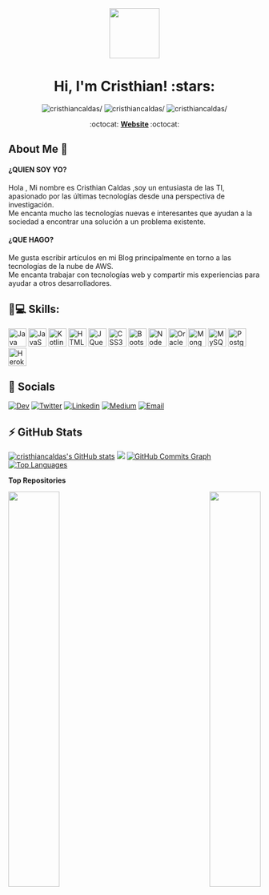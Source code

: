 <div id="header" align="center">
  <img src="https://media.giphy.com/media/M9gbBd9nbDrOTu1Mqx/giphy.gif" width="100"/>
</div>
<h1 align="center">Hi, I'm Cristhian! :stars:</h1>
<p align="center"> 
<img src=https://komarev.com/ghpvc/?username=cristhiancaldas alt=cristhiancaldas/>
<img src=https://img.shields.io/github/stars/cristhiancaldas?label=stars&style=social alt=cristhiancaldas/>
<img src=https://img.shields.io/github/followers/cristhiancaldas?label=follow&style=social  alt=cristhiancaldas/>
</p>
<p align="center"> :octocat: <b><a href="https://www.kristhiandev.com">Website</a> </b> :octocat: </p>

## About Me :wave:
#### ¿QUIEN SOY YO?<br>
Hola , Mi nombre es Cristhian Caldas ,soy un entusiasta de las TI, apasionado por las últimas tecnologías desde una perspectiva de investigación.<br>
Me encanta mucho las tecnologías nuevas e interesantes que ayudan a la sociedad a encontrar una solución a un problema existente.

#### ¿QUE HAGO?<br>
Me gusta escribir artículos en mi Blog principalmente en torno a las tecnologías de la nube de AWS.<br>
Me encanta trabajar con tecnologías web y compartir mis experiencias para ayudar a otros desarrolladores.

<!-- More info on badges below: https://github.com/badges/shields/blob/master/doc/logos.md -->


## 🚀💻 Skills:  

<p align="left"> <a href="https://www.oracle.com/java/" target="_blank" rel="noreferrer"><img src="https://raw.githubusercontent.com/danielcranney/readme-generator/main/public/icons/skills/java-colored.svg" width="36" height="36" alt="Java" /></a> <a href="https://developer.mozilla.org/en-US/docs/Web/JavaScript" target="_blank" rel="noreferrer"><img src="https://raw.githubusercontent.com/danielcranney/readme-generator/main/public/icons/skills/javascript-colored.svg" width="36" height="36" alt="JavaScript" /></a> <a href="https://kotlinlang.org/" target="_blank" rel="noreferrer"><img src="https://raw.githubusercontent.com/danielcranney/readme-generator/main/public/icons/skills/kotlin-colored.svg" width="36" height="36" alt="Kotlin" /></a> <a href="https://developer.mozilla.org/en-US/docs/Glossary/HTML5" target="_blank" rel="noreferrer"><img src="https://raw.githubusercontent.com/danielcranney/readme-generator/main/public/icons/skills/html5-colored.svg" width="36" height="36" alt="HTML5" /></a> <a href="https://jquery.com/" target="_blank" rel="noreferrer"><img src="https://raw.githubusercontent.com/danielcranney/readme-generator/main/public/icons/skills/jquery-colored.svg" width="36" height="36" alt="JQuery" /></a> <a href="https://www.w3.org/TR/CSS/#css" target="_blank" rel="noreferrer"><img src="https://raw.githubusercontent.com/danielcranney/readme-generator/main/public/icons/skills/css3-colored.svg" width="36" height="36" alt="CSS3" /></a> <a href="https://getbootstrap.com/" target="_blank" rel="noreferrer"><img src="https://raw.githubusercontent.com/danielcranney/readme-generator/main/public/icons/skills/bootstrap-colored.svg" width="36" height="36" alt="Bootstrap" /></a> <a href="https://nodejs.org/en/" target="_blank" rel="noreferrer"><img src="https://raw.githubusercontent.com/danielcranney/readme-generator/main/public/icons/skills/nodejs-colored.svg" width="36" height="36" alt="NodeJS" /></a> <a href="https://www.oracle.com/uk/index.html" target="_blank" rel="noreferrer"><img src="https://raw.githubusercontent.com/danielcranney/readme-generator/main/public/icons/skills/oracle-colored.svg" width="36" height="36" alt="Oracle" /></a> <a href="https://www.mongodb.com/" target="_blank" rel="noreferrer"><img src="https://raw.githubusercontent.com/danielcranney/readme-generator/main/public/icons/skills/mongodb-colored.svg" width="36" height="36" alt="MongoDB" /></a> <a href="https://www.mysql.com/" target="_blank" rel="noreferrer"><img src="https://raw.githubusercontent.com/danielcranney/readme-generator/main/public/icons/skills/mysql-colored.svg" width="36" height="36" alt="MySQL" /></a> <a href="https://www.postgresql.org/" target="_blank" rel="noreferrer"><img src="https://raw.githubusercontent.com/danielcranney/readme-generator/main/public/icons/skills/postgresql-colored.svg" width="36" height="36" alt="PostgreSQL" /></a> <a href="https://www.heroku.com/" target="_blank" rel="noreferrer"><img src="https://raw.githubusercontent.com/danielcranney/readme-generator/main/public/icons/skills/heroku-colored.svg" width="36" height="36" alt="Heroku" /></a> </p>

## 🚀 Socials
[![Dev](https://img.shields.io/badge/-dev.to-0A0A0A?style=flat&labelColor=0A0A0A&logo=dev.to&logoColor=white&link=https://dev.to/cristhiancaldas)](https://dev.to/cristhiancaldas)
[![Twitter](https://img.shields.io/twitter/follow/KaldasJhairzino?style=social)](https://twitter.com/KaldasJhairzino)
[![Linkedin](https://img.shields.io/badge/-LinkedIn-blue?style=flat&logo=Linkedin&logoColor=white&link=https://www.linkedin.com/in/caldasmendoza/)](https://www.linkedin.com/in/caldasmendoza/)
[![Medium](https://img.shields.io/badge/-Medium-000000?style=flat&labelColor=000000&logo=Medium&link=https://cristhiancaldas.medium.com/)](https://cristhiancaldas.medium.com/)
[![Email](https://img.shields.io/badge/-Email-c14438?style=flat&logo=Gmail&logoColor=white&link=mailto:mail@c.caldas.m@gmail.com)](mailto:mail@c.caldas.m@gmail.com)


## ⚡ GitHub Stats

<a href="http://www.github.com/cristhiancaldas"><img src="https://github-readme-stats.vercel.app/api?username=cristhiancaldas&show_icons=true&hide=&count_private=true&title_color=0891b2&text_color=ffffff&icon_color=0891b2&bg_color=1c1917&hide_border=true&show_icons=true" alt="cristhiancaldas's GitHub stats" /></a>
<a href="http://www.github.com/cristhiancaldas"><img src="https://github-readme-streak-stats.herokuapp.com/?user=cristhiancaldas&stroke=ffffff&background=1c1917&ring=0891b2&fire=0891b2&currStreakNum=ffffff&currStreakLabel=0891b2&sideNums=ffffff&sideLabels=ffffff&dates=ffffff&hide_border=true" /></a>
<a href="http://www.github.com/cristhiancaldas"><img src="https://github-readme-activity-graph.cyclic.app/graph?username=cristhiancaldas&bg_color=1c1917&color=ffffff&line=0891b2&point=ffffff&area_color=1c1917&area=true&hide_border=true&custom_title=GitHub%20Commits%20Graph" alt="GitHub Commits Graph" /></a>
<a href="https://github.com/cristhiancaldas" align="left"><img src="https://github-readme-stats.vercel.app/api/top-langs/?username=cristhiancaldas&langs_count=10&title_color=0891b2&text_color=ffffff&icon_color=0891b2&bg_color=1c1917&hide_border=true&locale=en&custom_title=Top%20%Languages" alt="Top Languages" /></a>

<b>Top Repositories</b>

<div width="100%" align="center"><a href="https://github.com/cristhiancaldas/docker-microservice" align="left"><img align="left" width="45%" src="https://github-readme-stats.vercel.app/api/pin/?username=cristhiancaldas&repo=docker-microservice&title_color=0891b2&text_color=ffffff&icon_color=0891b2&bg_color=1c1917&hide_border=true&locale=en" /></a><a href="https://github.com/cristhiancaldas/tallerGitHub" align="right"><img align="right" width="45%" src="https://github-readme-stats.vercel.app/api/pin/?username=cristhiancaldas&repo=tallerGitHub&title_color=0891b2&text_color=ffffff&icon_color=0891b2&bg_color=1c1917&hide_border=true&locale=en" /></a></div><br /><br /><br /><br /><br /><br /><br />
